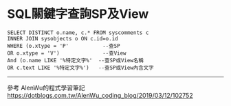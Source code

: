  # SQL關鍵字查詢SP及View
```
SELECT DISTINCT o.name, c.* FROM syscomments c
INNER JOIN sysobjects o ON c.id=o.id
WHERE (o.xtype = 'P'           --查SP
OR o.xtype = 'V')              --查View
And (o.name LIKE '%特定文字%'  --查SP或View名稱
OR c.text LIKE '%特定文字%')   --查SP或View內含文字
```

---
參考
AlenWu的程式學習筆記
https://dotblogs.com.tw/AlenWu_coding_blog/2019/03/12/102752
